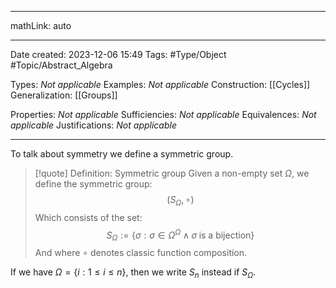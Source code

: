 
---

mathLink: auto

---
Date created: 2023-12-06 15:49
Tags: #Type/Object #Topic/Abstract_Algebra 

Types: _Not applicable_
Examples: _Not applicable_
Construction: [[Cycles]]
Generalization: [[Groups]]

Properties: _Not applicable_
Sufficiencies: _Not applicable_
Equivalences: _Not applicable_
Justifications: _Not applicable_

---  

To talk about symmetry we define a symmetric group.

> [!quote] Definition: Symmetric group
>Given a non-empty set $\Omega$, we define the symmetric group: $$ (S_{\Omega}, \circ) 
$$ Which consists of the set: $$S_{\Omega}:=\left\{ \sigma:\sigma \in \Omega^{\Omega} \land \sigma\; \text{is a bijection}   \right\} 
$$ And where $\circ$ denotes classic function composition.

If we have $\Omega= \left\{ i:1\leq i\leq n \right\}$, then we write $S_{n}$ instead if $S_{\Omega}$.
